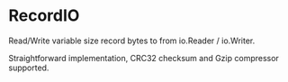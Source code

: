 # RecordIO

Read/Write variable size record bytes to from io.Reader / io.Writer.

Straightforward implementation, CRC32 checksum and Gzip compressor supported.

